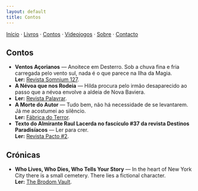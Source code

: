 ```yaml
---
layout: default
title: Contos
---
```

[Início](index.md) · [Livros](livros.md) · [Contos](contos.md) · [Videojogos](videojogos.md) · [Sobre](sobre.md) · [Contacto](contacto.md)

## Contos

- **Ventos Açorianos** — Anoitece em Desterro. Sob a chuva fina e fria carregada pelo vento sul, nada é o que parece na Ilha da Magia.  
  **Ler:** [Revista Somnium 127](https://somnium.clfc.com.br/wp-content/uploads/edicoes/Somnium127.pdf).
- **A Névoa que nos Rodeia** — Hilda procura pelo irmão desaparecido ao passo que a névoa envolve a aldeia de Nova Baviera.  
- **Ler:** [Revista Palavrar](https://palavrar.oprazerdaescrita.com/a-nevoa-que-nos-rodeia/).
- **A Morte do Autor** — Tudo bem, não há necessidade de se levantarem. Já me acostumei ao silêncio.  
  **Ler:** [Fábrica do Terror](https://www.fabrica-do-terror.com/contos/a-morte-do-autor/).
- **Texto do Almirante Raul Lacerda no fascículo #37 da revista Destinos Paradisíacos** — Ler para crer.  
  **Ler:** [Revista Pacto #2](https://www.instagram.com/revistapacto/).
  

## Crónicas

- **Who Lives, Who Dies, Who Tells Your Story** — In the heart of New York City there is a small cemetery. There lies a fictional character.   
  **Ler:** [The Brodom Vault](https://mailchi.mp/39f1fc5f0d94/the-brodom-vault-35).


<!--
Sugestão de organização:
- Para publicar o conto completo, crie um ficheiro novo, por exemplo `conto-titulo.md`,
  e ligue o link "na web" acima para esse ficheiro.
- Se preferir PDFs, carregue o ficheiro na pasta /assets (crie-a) e aponte o link.
-->

